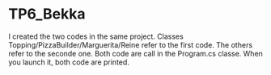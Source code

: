 # TP6_Bekka

I created the two codes in the same project. 
Classes Topping/PizzaBuilder/Marguerita/Reine refer to the first code. 
The others refer to the seconde one.
Both code are call in the Program.cs classe. When you launch it, both code are printed.
